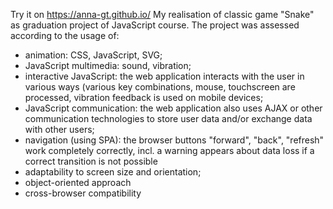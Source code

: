 Try it on https://anna-gt.github.io/
My realisation of classic game "Snake" as graduation project of JavaScript course. The project was assessed according to the usage of:
- animation: CSS, JavaScript, SVG;
- JavaScript multimedia: sound, vibration;
- interactive JavaScript: the web application interacts with the user in various ways (various key combinations, mouse, touchscreen are processed, vibration feedback is used on mobile devices;
- JavaScript communication: the web application also uses AJAX or other communication technologies to store user data and/or exchange data with other users;
- navigation (using SPA): the browser buttons "forward", "back", "refresh" work completely correctly, incl. a warning appears about data loss if a correct transition is not possible
- adaptability to screen size and orientation;
- object-oriented approach
- cross-browser compatibility

